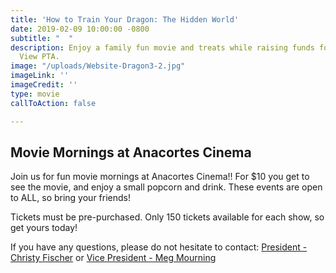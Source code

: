 ```yaml
---
title: 'How to Train Your Dragon: The Hidden World'
date: 2019-02-09 10:00:00 -0800
subtitle: "  "
description: Enjoy a family fun movie and treats while raising funds for the Island
  View PTA.
image: "/uploads/Website-Dragon3-2.jpg"
imageLink: ''
imageCredit: ''
type: movie
callToAction: false

---
```

## Movie Mornings at Anacortes Cinema

Join us for fun movie mornings at Anacortes Cinema!! For $10 you get to see the movie, and enjoy a small popcorn and drink. These events are open to ALL, so bring your friends!

Tickets must be pre-purchased. Only 150 tickets available for each show, so get yours today!

If you have any questions, please do not hesitate to contact: [President - Christy Fischer](mailto:president@islandviewpta.org) or [Vice President - Meg Mourning](mailto:vicepresident@islandviewpta.org)